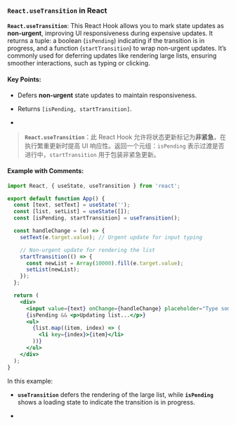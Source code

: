 ### `React.useTransition` in React

**`React.useTransition`**: This React Hook allows you to mark state updates as **non-urgent**, improving UI responsiveness during expensive updates. It returns a tuple: a boolean (`isPending`) indicating if the transition is in progress, and a function (`startTransition`) to wrap non-urgent updates. It’s commonly used for deferring updates like rendering large lists, ensuring smoother interactions, such as typing or clicking.

<audio src="..\..\mp3\__`React.useTra.mp3"></audio>

#### Key Points:
- Defers **non-urgent** state updates to maintain responsiveness.

- Returns `[isPending, startTransition]`.

- <audio src="..\..\mp3\- Defers __non- (1).mp3"></audio>

> **`React.useTransition`**：此 React Hook 允许将状态更新标记为**非紧急**，在执行繁重更新时提高 UI 响应性。返回一个元组：`isPending` 表示过渡是否进行中，`startTransition` 用于包装非紧急更新。
>
> <audio src="..\..\mp3\React.useTransi.mp3"></audio>

#### Example with Comments:

<audio src="..\..\mp3\这段代码展示了如何使用 Rea (18).mp3"></audio>

```jsx
import React, { useState, useTransition } from 'react';

export default function App() {
  const [text, setText] = useState('');
  const [list, setList] = useState([]);
  const [isPending, startTransition] = useTransition();

  const handleChange = (e) => {
    setText(e.target.value); // Urgent update for input typing

    // Non-urgent update for rendering the list
    startTransition(() => {
      const newList = Array(10000).fill(e.target.value);
      setList(newList);
    });
  };

  return (
    <div>
      <input value={text} onChange={handleChange} placeholder="Type something..." />
      {isPending && <p>Updating list...</p>}
      <ul>
        {list.map((item, index) => (
          <li key={index}>{item}</li>
        ))}
      </ul>
    </div>
  );
}
```

In this example:
- **`useTransition`** defers the rendering of the large list, while **`isPending`** shows a loading state to indicate the transition is in progress.

- <audio src="..\..\mp3\__`useTransitio (1).mp3"></audio>